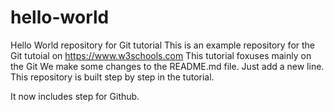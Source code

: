 # hello-world
Hello World repository for Git tutorial
This is an example repository for the Git tutoial on https://www.w3schools.com
This tutorial foxuses mainly on the Git
We make some changes to the README.md file. Just add a new line.
This repository is built step by step in the tutorial.

It now includes step for Github.
